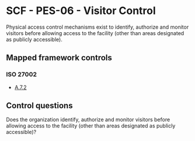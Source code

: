# SCF - PES-06 - Visitor Control
Physical access control mechanisms exist to identify, authorize and monitor visitors before allowing access to the facility (other than areas designated as publicly accessible). 
## Mapped framework controls
### ISO 27002
- [A.7.2](../iso27002/a-7.md#a72)
  
## Control questions
Does the organization identify, authorize and monitor visitors before allowing access to the facility (other than areas designated as publicly accessible)? 
  